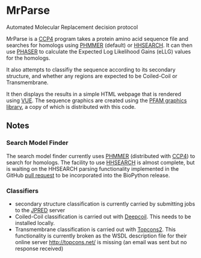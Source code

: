 # MrParse
Automated Molecular Replacement decision protocol

MrParse is a [CCP4](http://www.ccp4.ac.uk) program takes a protein amino acid sequence file and searches for homologs using [PHMMER](http://hmmer.org/) (default) or [HHSEARCH](https://github.com/soedinglab/hh-suite). It can then use [PHASER](https://www.phaser.cimr.cam.ac.uk/index.php/Phaser_Crystallographic_Software) to calculate the Expected Log Likelihood Gains (eLLG) values for the homologs.

It also attempts to classifiy the sequence according to its secondary structure, and whether any regions are expected to be Coiled-Coil or Transmembrane.

It then displays the results in a simple HTML webpage that is rendered using [VUE](https://vuejs.org). The sequence graphics are created using the [PFAM graphics library](https://pfam.xfam.org/generate_graphic), a copy of which is distributed with this code.

## Notes
### Search Model Finder
The search model finder currently uses [PHMMER](http://hmmer.org/) (distributed with [CCP4](http://www.ccp4.ac.uk)) to search for homologs. The facility to use [HHSEARCH](https://github.com/soedinglab/hh-suite) is almost complete, but is waiting on the HHSEARCH parsing functionality implemented in the GitHub [pull request](https://github.com/biopython/biopython/pull/1965) to be incorporated into the BioPython release.

### Classifiers
* secondary structure classification is currently carried by submitting jobs to the [JPRED](http://www.compbio.dundee.ac.uk/jpred/) server 
* Coiled-Coil classification is carried out with [Deepcoil](https://github.com/labstructbioinf/DeepCoil). This needs to be installed locally.
* Transmembrane classification is carried out with [Topcons2](https://github.com/ElofssonLab/TOPCONS2). This functionality is currently broken as the WSDL description file for their online server http://topcons.net/ is missing (an email was sent but no response received)

